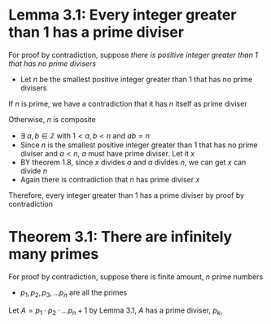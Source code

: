# Lemma 3.1: Every integer greater than 1 has a prime diviser
For proof by contradiction, suppose *there is positive integer greater than 1 that has no prime divisers*
- Let $n$ be the smallest positive integer greater than 1 that has no prime divisers

If $n$ is prime, we have a contradiction that it has $n$ itself as prime diviser

Otherwise, $n$ is composite 
- $\exists \text{ }a,b\in\mathbb{Z}$ with $1<a, b<n$ and $ab=n$
- Since $n$ is the smallest positive integer greater than 1 that has no prime diviser and $a<n$, $a$ must have prime diviser. Let it $x$
- BY theorem 1.8, since $x$ divides $a$ and $a$ divides $n$, we can get $x$ can divide $n$
- Again there is contradiction that $n$ has prime diviser $x$

Therefore, every integer greater than 1 has a prime diviser by proof by contradiction

# Theorem 3.1: There are infinitely many primes
For proof by contradiction, suppose there is finite amount, $n$ prime numbers
- $p_{1}, p_{2}, p_{3}, \dots p_{n}$ are all the primes

Let $A=p_{1}\cdot p_{2}\cdot\dots p_{n}+1$
by Lemma 3.1, $A$ has a prime diviser, $p_{k},$ 


